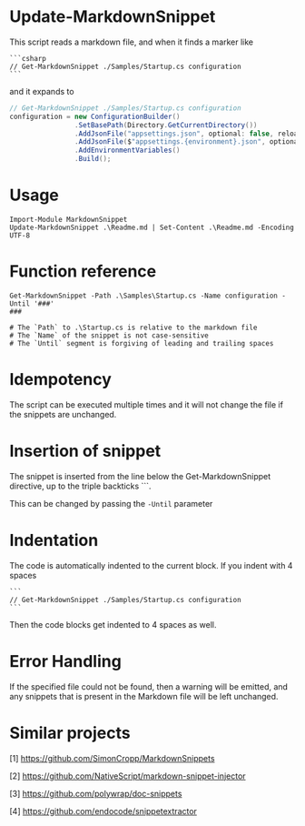 ﻿# Update-MarkdownSnippet

This script reads a markdown file, and when it finds a marker
like

````
```csharp
// Get-MarkdownSnippet ./Samples/Startup.cs configuration
```
````

and it expands to

```csharp
// Get-MarkdownSnippet ./Samples/Startup.cs configuration
configuration = new ConfigurationBuilder()
                .SetBasePath(Directory.GetCurrentDirectory())
                .AddJsonFile("appsettings.json", optional: false, reloadOnChange: true)
                .AddJsonFile($"appsettings.{environment}.json", optional: true)
                .AddEnvironmentVariables()
                .Build();
```

# Usage

```
Import-Module MarkdownSnippet
Update-MarkdownSnippet .\Readme.md | Set-Content .\Readme.md -Encoding UTF-8
```

# Function reference

```pwsh
Get-MarkdownSnippet -Path .\Samples\Startup.cs -Name configuration -Until '###'
###

# The `Path` to .\Startup.cs is relative to the markdown file
# The `Name` of the snippet is not case-sensitive
# The `Until` segment is forgiving of leading and trailing spaces
```

# Idempotency

The script can be executed multiple times and it will not change
the file if the snippets are unchanged.

# Insertion of snippet

The snippet is inserted from the line below the Get-MarkdownSnippet
directive, up to the triple backticks ```.

This can be changed by passing the `-Until` parameter

# Indentation

The code is automatically indented to the current block.
If you indent with 4 spaces

    ```
    // Get-MarkdownSnippet ./Samples/Startup.cs configuration
    ```

Then the code blocks get indented to 4 spaces as well.

# Error Handling

If the specified file could not be found, then a warning will be emitted,
and any snippets that is present in the Markdown file will be left unchanged.

# Similar projects

[1] https://github.com/SimonCropp/MarkdownSnippets

[2] https://github.com/NativeScript/markdown-snippet-injector

[3] https://github.com/polywrap/doc-snippets

[4] https://github.com/endocode/snippetextractor

[//]: # (This may be the most platform independent comment)
